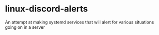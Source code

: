 # linux-discord-alerts
An attempt at making systemd services that will alert for various situations going on in a server
